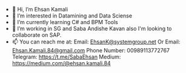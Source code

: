 - 👋 Hi, I’m Ehsan Kamali
- 👀 I’m interested in Datamining and Data Sciense 
- 🌱 I’m currently learning C# and BPM Tools
- 💞️ I’m working in SG and Saba Andishe Kavan also I'm looking to collaborate on SAP.
- 📫 You can reach me at:
      Email: EhsanK@systemgroup.net
      Or
      Email: Ehsan.Kamali.84@gmail.com
      Phone Number: 00989113772767
      Telegram: https://t.me/SabaEhsan
      Medium: https://medium.com/@ehsan.kamali.84

<!---
EhsanKamali-SG/EhsanKamali-SG is a ✨ special ✨ repository because its `README.md` (this file) appears on your GitHub profile.
You can click the Preview link to take a look at your changes.
--->
